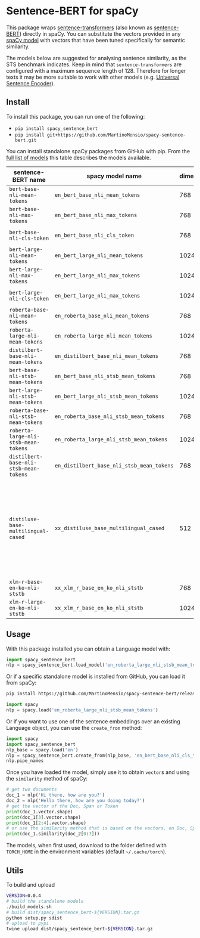 # Sentence-BERT for spaCy

This package wraps [sentence-transformers](https://github.com/UKPLab/sentence-transformers) (also known as [sentence-BERT](http://arxiv.org/abs/1908.10084)) directly in spaCy.
You can substitute the vectors provided in any [spaCy model](https://spacy.io/models) with vectors that have been tuned specifically for semantic similarity.

The models below are suggested for analysing sentence similarity, as the STS benchmark indicates.
Keep in mind that `sentence-transformers` are configured with a maximum sequence length of 128. Therefore for longer texts it may be more suitable to work with other models (e.g. [Universal Sentence Encoder](https://github.com/MartinoMensio/spacy-universal-sentence-encoder-tfhub)).

## Install

To install this package, you can run one of the following:

- `pip install spacy_sentence_bert`
-  `pip install git+https://github.com/MartinoMensio/spacy-sentence-bert.git`

You can install standalone spaCy packages from GitHub with pip.
From the [full list of models](https://docs.google.com/spreadsheets/d/14QplCdTCDwEmTqrn1LH4yrbKvdogK4oQvYO1K1aPR5M/edit#gid=0) this table describes the models available.


|  sentence-BERT name                    |  spacy model name  |  dimensions          |  language  | STS benchmark | standalone install |
|----------------------------------------|--------------------|----------------------|------------|---------------|---------|
| `bert-base-nli-mean-tokens`            | `en_bert_base_nli_mean_tokens`            |  768 | en | 77.12          | `pip install https://github.com/MartinoMensio/spacy-sentence-bert/releases/download/v0.0.4/en_bert_base_nli_mean_tokens-0.0.4.tar.gz#en_bert_base_nli_mean_tokens-0.0.4`  |
| `bert-base-nli-max-tokens`             | `en_bert_base_nli_max_tokens`             |  768 | en | 77.21          | `pip install https://github.com/MartinoMensio/spacy-sentence-bert/releases/download/v0.0.4/en_bert_base_nli_max_tokens-0.0.4.tar.gz#en_bert_base_nli_max_tokens-0.0.4`  |
| `bert-base-nli-cls-token`              | `en_bert_base_nli_cls_token`              |  768 | en | 76.30          | `pip install https://github.com/MartinoMensio/spacy-sentence-bert/releases/download/v0.0.4/en_bert_base_nli_cls_token-0.0.4.tar.gz#en_bert_base_nli_cls_token-0.0.4`  |
| `bert-large-nli-mean-tokens`           | `en_bert_large_nli_mean_tokens`           | 1024 | en | 79.19          | `pip install https://github.com/MartinoMensio/spacy-sentence-bert/releases/download/v0.0.4/en_bert_large_nli_mean_tokens-0.0.4.tar.gz#en_bert_large_nli_mean_tokens-0.0.4`  |
| `bert-large-nli-max-tokens`            | `en_bert_large_nli_max_tokens`            | 1024 | en | 78.41          | `pip install https://github.com/MartinoMensio/spacy-sentence-bert/releases/download/v0.0.4/en_bert_large_nli_max_tokens-0.0.4.tar.gz#en_bert_large_nli_max_tokens-0.0.4`  |
| `bert-large-nli-cls-token`             | `en_bert_large_nli_max_tokens`            | 1024 | en | 78.29          | `pip install https://github.com/MartinoMensio/spacy-sentence-bert/releases/download/v0.0.4/en_bert_large_nli_max_tokens-0.0.4.tar.gz#en_bert_large_nli_max_tokens-0.0.4`  |
| `roberta-base-nli-mean-tokens`         | `en_roberta_base_nli_mean_tokens`         |  768 | en | 77.49          | `pip install https://github.com/MartinoMensio/spacy-sentence-bert/releases/download/v0.0.4/en_roberta_base_nli_mean_tokens-0.0.4.tar.gz#en_roberta_base_nli_mean_tokens-0.0.4`  |
| `roberta-large-nli-mean-tokens`        | `en_roberta_large_nli_mean_tokens`        | 1024 | en | 78.69          | `pip install https://github.com/MartinoMensio/spacy-sentence-bert/releases/download/v0.0.4/en_roberta_large_nli_mean_tokens-0.0.4.tar.gz#en_roberta_large_nli_mean_tokens-0.0.4`  |
| `distilbert-base-nli-mean-tokens`      | `en_distilbert_base_nli_mean_tokens`      |  768 | en | 76.97          | `pip install https://github.com/MartinoMensio/spacy-sentence-bert/releases/download/v0.0.4/en_distilbert_base_nli_mean_tokens-0.0.4.tar.gz#en_distilbert_base_nli_mean_tokens-0.0.4`  |
| `bert-base-nli-stsb-mean-tokens`       | `en_bert_base_nli_stsb_mean_tokens`       |  768 | en | 85.14          | `pip install https://github.com/MartinoMensio/spacy-sentence-bert/releases/download/v0.0.4/en_bert_base_nli_stsb_mean_tokens-0.0.4.tar.gz#en_bert_base_nli_stsb_mean_tokens-0.0.4`  |
| `bert-large-nli-stsb-mean-tokens`      | `en_bert_large_nli_stsb_mean_tokens`      | 1024 | en | 85.29          | `pip install https://github.com/MartinoMensio/spacy-sentence-bert/releases/download/v0.0.4/en_bert_large_nli_stsb_mean_tokens-0.0.4.tar.gz#en_bert_large_nli_stsb_mean_tokens-0.0.4`  |
| `roberta-base-nli-stsb-mean-tokens`    | `en_roberta_base_nli_stsb_mean_tokens`    |  768 | en | 85.40          | `pip install https://github.com/MartinoMensio/spacy-sentence-bert/releases/download/v0.0.4/en_roberta_base_nli_stsb_mean_tokens-0.0.4.tar.gz#en_roberta_base_nli_stsb_mean_tokens-0.0.4`  |
| `roberta-large-nli-stsb-mean-tokens`   | `en_roberta_large_nli_stsb_mean_tokens`   | 1024 | en | 86.31          | `pip install https://github.com/MartinoMensio/spacy-sentence-bert/releases/download/v0.0.4/en_roberta_large_nli_stsb_mean_tokens-0.0.4.tar.gz#en_roberta_large_nli_stsb_mean_tokens-0.0.4`  |
| `distilbert-base-nli-stsb-mean-tokens` | `en_distilbert_base_nli_stsb_mean_tokens` |  768 | en | 84.38          | `pip install https://github.com/MartinoMensio/spacy-sentence-bert/releases/download/v0.0.4/en_distilbert_base_nli_stsb_mean_tokens-0.0.4.tar.gz#en_distilbert_base_nli_stsb_mean_tokens-0.0.4`  |
| `distiluse-base-multilingual-cased`    | `xx_distiluse_base_multilingual_cased`    |  512 | Arabic, Chinese, Dutch, English, French, German, Italian, Korean, Polish, Portuguese, Russian, Spanish, Turkish | 80.10 | `pip install https://github.com/MartinoMensio/spacy-sentence-bert/releases/download/v0.0.4/xx_distiluse_base_multilingual_cased-0.0.4.tar.gz#xx_distiluse_base_multilingual_cased-0.0.4`  |
| `xlm-r-base-en-ko-nli-ststb`           | `xx_xlm_r_base_en_ko_nli_ststb`           |  768 | en,ko | 81.47       | `pip install https://github.com/MartinoMensio/spacy-sentence-bert/releases/download/v0.0.4/xx_xlm_r_base_en_ko_nli_ststb-0.0.4.tar.gz#xx_xlm_r_base_en_ko_nli_ststb-0.0.4`  |
| `xlm-r-large-en-ko-nli-ststb`          | `xx_xlm_r_base_en_ko_nli_ststb`           | 1024 | en,ko | 84.05       | `pip install https://github.com/MartinoMensio/spacy-sentence-bert/releases/download/v0.0.4/xx_xlm_r_base_en_ko_nli_ststb-0.0.4.tar.gz#xx_xlm_r_base_en_ko_nli_ststb-0.0.4`  |



## Usage

With this package installed you can obtain a Language model with:

```python
import spacy_sentence_bert
nlp = spacy_sentence_bert.load_model('en_roberta_large_nli_stsb_mean_tokens')
```

Or if a specific standalone model is installed from GitHub, you can load it from spaCy:
```bash
pip install https://github.com/MartinoMensio/spacy-sentence-bert/releases/download/en_roberta_large_nli_stsb_mean_tokens-0.0.4/en_roberta_large_nli_stsb_mean_tokens-0.0.4.tar.gz
```

```python
import spacy
nlp = spacy.load('en_roberta_large_nli_stsb_mean_tokens')
```

Or if you want to use one of the sentence embeddings over an existing Language object, you can use the `create_from` method:

```python
import spacy
import spacy_sentence_bert
nlp_base = spacy.load('en')
nlp = spacy_sentence_bert.create_from(nlp_base, 'en_bert_base_nli_cls_token')
nlp.pipe_names
```

Once you have loaded the model, simply use it to obtain `vector`s and using the `similarity` method of spaCy:

```python
# get two documents
doc_1 = nlp('Hi there, how are you?')
doc_2 = nlp('Hello there, how are you doing today?')
# get the vector of the Doc, Span or Token
print(doc_1.vector.shape)
print(doc_1[3].vector.shape)
print(doc_1[2:4].vector.shape)
# or use the similarity method that is based on the vectors, on Doc, Span or Token
print(doc_1.similarity(doc_2[0:7]))
```




The models, when first used, download to the folder defined with `TORCH_HOME` in the environment variables (default `~/.cache/torch`).


## Utils

To build and upload
```bash
VERSION=0.0.4
# build the standalone models
./build_models.sh
# build dist/spacy_sentence_bert-${VERSION}.tar.gz
python setup.py sdist
# upload to pypi
twine upload dist/spacy_sentence_bert-${VERSION}.tar.gz
```